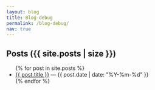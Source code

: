 ```yaml
---
layout: blog
title: Blog-debug
permalink: /blog-debug/
nav: true
---
```


<h2>Posts ({{ site.posts | size }})</h2>
<ul>
{% for post in site.posts %}
  <li><a href="{{ post.url | relative_url }}">{{ post.title }}</a> — {{ post.date | date: "%Y-%m-%d" }}</li>
{% endfor %}
</ul>
